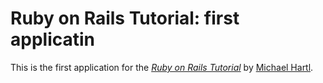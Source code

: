 # Ruby on Rails Tutorial: first applicatin

This is the first application for the 
[*Ruby on Rails Tutorial*](http://railstutorial.org/)
by [Michael Hartl](http://michaelhartl.com/).
